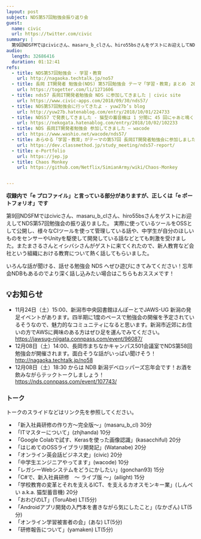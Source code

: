 ```yaml
---
layout: post
subject: NDS第57回勉強会振り返り会
guest:
  name: civic
  url: https://twitter.com/civic
summary: |
  第9回NDSFMではcivicさん、masaru_b_clさん、hiro55bsさんをゲストにお迎えしてNDS第57回勉強会の振り返りました。
audio:
  length: 32686416
  duration: 01:12:41
refs:
  - title: NDS第57回勉強会 - 学習・教育
    url: http://nagaoka.techtalk.jp/no57
  - title: 長岡 IT開発者 勉強会(NDS) 第57回勉強会 テーマ「学習・教育」まとめ　2018/09/29
    url: https://togetter.com/li/1271606
  - title: nds57 長岡IT開発者勉強会 NDS に参加してきました | civic site
    url: https://www.civic-apps.com/2018/09/30/nds57/
  - title: NDS第57回勉強会に行ってきたよ - yuw27b’s blog
    url: http://yuw27b.hatenablog.com/entry/2018/10/01/224733
  - title: NDS57 で発表してきました - 猫型の蓄音機は 1 分間に 45 回にゃあと鳴く
    url: https://nekogata.hatenablog.com/entry/2018/10/02/102233
  - title: NDS 長岡IT開発者勉強会 参加してきました – wacode
    url: https://www.washio.net/wacode/nds57/
  - title: あらゆる「学習・教育」がテーマの第57回 長岡IT開発者勉強会に参加しました＆私も新入社員研修の作り方について発表してきました #nds57 by @masaru_b_cl ｜ DevelopersIO
    url: https://dev.classmethod.jp/study_meeting/nds57-report/
  - title: e-Portfolio
    url: https://jep.jp
  - title: Chaos Monkey
    url: https://github.com/Netflix/SimianArmy/wiki/Chaos-Monkey


---
```


<p><b>収録内で「e プロファイル」と言っている部分がありますが、正しくは「e ポートフォリオ」です</b></p>

第9回NDSFMではcivicさん、masaru_b_clさん、hiro55bsさんをゲストにお迎えしてNDS第57回勉強会の振り返りました。
実際に使っているツールをOSSとして公開し、様々なCIツールを使って管理している話や、中学生が自分のほしいものをセンサーやUnityを駆使して開発している話などとても刺激を受けました。またまさるさんとイシバシさんがゲストに来てくれたので、新人教育など会社という組織における教育について熱く話してもらいました。

いろんな話が聞ける、話せる勉強会 NDS へぜひ遊びにきてみてください！忘年会NDBもあるのでより深く話し込みたい場合はこちらもおススメです！

<p>
<h2>💡お知らせ</h2>
<ul>
<li> 11月24日（土）15:00、新潟市中央図書館ほんぽーとでJAWS-UG 新潟の発足イベントがあります。四半期に1度のペースで勉強会の開催を予定されているそうなので、魅力的なコミュニティになると思います。新潟市近郊にお住いの方でAWSに興味のある方はぜひ足を運んでみてください。
<a href="https://jawsug-niigata.connpass.com/event/96087/">https://jawsug-niigata.connpass.com/event/96087/</a></li>
<li> 12月08日（土）14:00、長岡市まちなかキャンパス501会議室でNDS第58回勉強会が開催されます。面白そうな話がいっぱい聞けそう！
<a href="http://nagaoka.techtalk.jp/no58">http://nagaoka.techtalk.jp/no58</a></li>
<li> 12月08日（土）18:30 からは NDB 新潟デベロッパーズ忘年会です！お酒を飲みながらテックトークしましょう！
<a href="https://nds.connpass.com/event/107743/">https://nds.connpass.com/event/107743/</a></li>
</ul>
</p>



<p>
<h3>トーク</h3>

トークのスライドなどはリンク先を参照してください。


<ul>
<li> 「新入社員研修の作り方～完全版～」(masaru_b_cl) 30分
<li> 「ITマスターについて」(zhjhanda) 10分
<li> 「Google Colabで試す、Kerasを使った画像認識」(kasacchiful) 20分
<li> 「はじめてのOSSライブラリ開発記」(Watanabe) 20分
<li> 「オンライン英会話ビジネス史」(civic) 20分
<li> 「中学生エンジニアやってます」(wacode) 10分
<li> 「レガシーWebシステムをどうにかしたい」(gonchan93) 15分
<li> 「C#で、新入社員研修　～ ライブ版 ～」(ailight) 15分
<li> 「学校教育の変革とそれを支えるICT、を支えるカオスモンキー業」(しんぺい a.k.a. 猫型蓄音機) 20分
<li> 「おわびのLT」(ToruAbe) LT(5分)
<li> 「Androidアプリ開発の入門本を書きながら気にしたこと」(なかざん) LT(5分)
<li> 「オンライン学習被害者の会」(あな) LT(5分)
<li> 「研修報告について」(yamaken) LT(5分) 
</ul>


